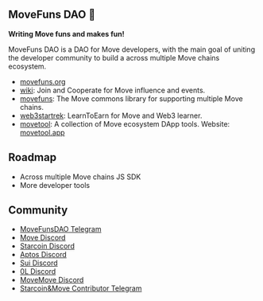 ## MoveFuns DAO 👋


**Writing Move funs and makes fun!**

MoveFuns DAO is a DAO for Move developers, with the main goal of uniting the developer community to build a across multiple Move chains ecosystem.

* [movefuns.org](https://movefuns.org/)
* [wiki](https://movefuns.atlassian.net/wiki/spaces/MOVEFUNS/overview): Join and Cooperate for Move influence and events. 
* [movefuns](https://github.com/movefuns/movefuns): The Move commons library for supporting multiple Move chains.
* [web3startrek](https://github.com/movefuns/web3startrek): LearnToEarn for Move and Web3 learner.
* [movetool](https://github.com/movefuns/movetool): A collection of Move ecosystem DApp tools. Website: [movetool.app](https://movetool.app/)

## Roadmap

* Across multiple Move chains JS SDK
* More developer tools


## Community

- [MoveFunsDAO Telegram](https://t.me/movefunsdao)
- [Move Discord](https://discord.gg/f4JSrK8T2t)
- [Starcoin Discord](https://discord.gg/starcoin)
- [Aptos Discord](https://discord.gg/aptoslabs)
- [Sui Discord](https://discord.gg/Sui)
- [0L Discord](https://discord.gg/0lnetwork)
- [MoveMove Discord](https://discord.gg/nu24PcqCGW)
- [Starcoin&Move Contributor Telegram](https://t.me/starcoin_contributor)

